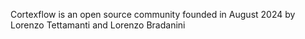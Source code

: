 Cortexflow is an open source community founded in August 2024 by Lorenzo Tettamanti and Lorenzo Bradanini